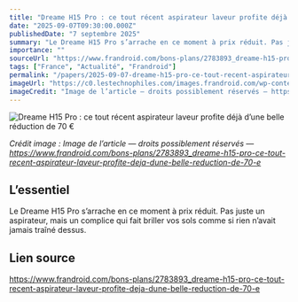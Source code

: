 ```yaml
---
title: "Dreame H15 Pro : ce tout récent aspirateur laveur profite déjà d’une belle réduction de 70 €"
date: "2025-09-07T09:30:00.000Z"
publishedDate: "7 septembre 2025"
summary: "Le Dreame H15 Pro s’arrache en ce moment à prix réduit. Pas juste un aspirateur, mais un complice qui fait briller vos sols comme si rien n’avait jamais traîné dessus."
importance: ""
sourceUrl: "https://www.frandroid.com/bons-plans/2783893_dreame-h15-pro-ce-tout-recent-aspirateur-laveur-profite-deja-dune-belle-reduction-de-70-e"
tags: ["France", "Actualité", "Frandroid"]
permalink: "/papers/2025-09-07-dreame-h15-pro-ce-tout-recent-aspirateur-laveur-profite-deja-dune-belle-reduction-de-70-euro"
imageUrl: "https://c0.lestechnophiles.com/images.frandroid.com/wp-content/uploads/2025/02/sealed-quiet-drying-1.jpg?resize=1600,900&key=9b4e2ddd&watermark"
imageCredit: "Image de l’article — droits possiblement réservés — https://www.frandroid.com/bons-plans/2783893_dreame-h15-pro-ce-tout-recent-aspirateur-laveur-profite-deja-dune-belle-reduction-de-70-e"
---
```


![Dreame H15 Pro : ce tout récent aspirateur laveur profite déjà d’une belle réduction de 70 €](https://c0.lestechnophiles.com/images.frandroid.com/wp-content/uploads/2025/02/sealed-quiet-drying-1.jpg?resize=1600,900&key=9b4e2ddd&watermark)

*Crédit image : Image de l’article — droits possiblement réservés — https://www.frandroid.com/bons-plans/2783893_dreame-h15-pro-ce-tout-recent-aspirateur-laveur-profite-deja-dune-belle-reduction-de-70-e*

## L’essentiel

Le Dreame H15 Pro s’arrache en ce moment à prix réduit. Pas juste un aspirateur, mais un complice qui fait briller vos sols comme si rien n’avait jamais traîné dessus.

## Lien source

https://www.frandroid.com/bons-plans/2783893_dreame-h15-pro-ce-tout-recent-aspirateur-laveur-profite-deja-dune-belle-reduction-de-70-e
